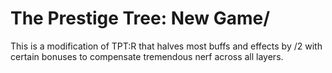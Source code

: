 # The Prestige Tree: New Game/

This is a modification of TPT:R that halves most buffs and effects by /2 with certain bonuses to compensate tremendous nerf across all layers.
